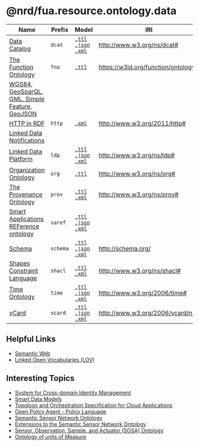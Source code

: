# @nrd/fua.resource.ontology.data

| Name                                                                    | Prefix      | Model                                                                                                   | IRI                                  |
|-------------------------------------------------------------------------|-------------|---------------------------------------------------------------------------------------------------------|--------------------------------------|
| [Data Catalog](dcat/README.md)                                          | `dcat`      | [`.ttl`](dcat/local/dcat.ttl) [`.json`](dcat/local/dcat.json) [`.xml`](dcat/local/dcat.xml)             | http://www.w3.org/ns/dcat#           |
| [The Function Ontology](fno/README.md)                                  | `fno`       | [`.ttl`](fno/local/fno.ttl)                                                                             | https://w3id.org/function/ontology#  |
| [WGS84, GeoSparQL, GML, Simple Feature, GeoJSON](geo/README.md)         |             |                                                                                                         |                                      |
| [HTTP in RDF](http/README.md)                                           | `http`      | [`.xml`](http/local/http.xml)                                                                           | http://www.w3.org/2011/http#         |
| [Linked Data Notifications](ldn/README.md)                              |             |                                                                                                         |                                      |
| [Linked Data Platform](ldp/README.md)                                   | `ldp`       | [`.ttl`](ldp/local/ldp.ttl) [`.json`](ldp/local/ldp.json) [`.xml`](ldp/local/ldp.xml)                   | http://www.w3.org/ns/ldp#            |
| [Organization Ontology](org/README.md)                                  | `org`       | [`.ttl`](org/local/org.ttl)                                                                             | http://www.w3.org/ns/org#            |
| [The Provenance Ontology](prov/README.md)                               | `prov`      | [`.ttl`](prov/local/prov.ttl) [`.xml`](prov/local/prov.xml)                                             | http://www.w3.org/ns/prov#           |
| [Smart Applications REFerence ontology](saref/README.md)                | `saref`     | [`.ttl`](saref/local/saref.ttl) [`.json`](saref/local/saref.json) [`.xml`](saref/local/saref.xml)       |                                      |
| [Schema](schema/README.md)                                              | `schema`    | [`.ttl`](schema/local/schema.ttl) [`.json`](schema/local/schema.json) [`.xml`](schema/local/schema.xml) | http://schema.org/                   |
| [Shapes Constraint Language](shacl/README.md)                           | `shacl`     | [`.ttl`](shacl/local/shacl.ttl) [`.xml`](shacl/local/shacl.xml)                                         | http://www.w3.org/ns/shacl#          |
| [Time Ontology](time/README.md)                                         | `time`      | [`.ttl`](time/local/time.ttl) [`.json`](time/local/time.json) [`.xml`](time/local/time.xml)             | http://www.w3.org/2006/time#         |
| [vCard](vcard/README.md)                                                | `vcard`     | [`.ttl`](vcard/local/vcard.ttl) [`.json`](vcard/local/vcard.json) [`.xml`](vcard/local/vcard.xml)       | http://www.w3.org/2006/vcard/ns#     |

## Helpful Links

- [Semantic Web](https://www.w3.org/standards/semanticweb/)
- [Linked Open Vocabularies (LOV)](https://lov.linkeddata.es/dataset/lov)

## Interesting Topics

- [System for Cross-domain Identity Management](http://www.simplecloud.info/#Specification)
- [Smart Data Models](https://github.com/smart-data-models)
- [Topology and Orchestration Specification for Cloud Applications](http://docs.oasis-open.org/tosca/TOSCA/v1.0/os/TOSCA-v1.0-os.html)
- [Open Policy Agent - Policy Language](https://www.openpolicyagent.org/docs/latest/policy-language/)
- [Semantic Sensor Network Ontology](https://www.w3.org/TR/vocab-ssn/)
- [Extensions to the Semantic Sensor Network Ontology](https://www.w3.org/TR/vocab-ssn-ext/)
- [Sensor, Observation, Sample, and Actuator (SOSA) Ontology](https://www.w3.org/2015/spatial/wiki/SOSA_Ontology)
- [Ontology of units of Measure](https://github.com/HajoRijgersberg/OM)
